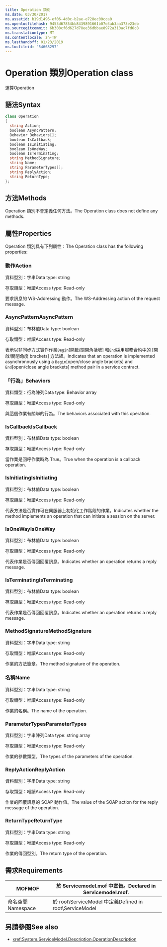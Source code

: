 ```yaml
---
title: Operation 類別
ms.date: 03/30/2017
ms.assetid: b19d1496-ef06-4d0c-b2ae-e728ec00cca0
ms.openlocfilehash: 9453d67854bb8439891661b07e3ab3aa373e23eb
ms.sourcegitcommit: 6b308cf6d627d78ee36dbbae8972a310ac7fd6c8
ms.translationtype: MT
ms.contentlocale: zh-TW
ms.lasthandoff: 01/23/2019
ms.locfileid: "54668297"
---
```

# <a name="operation-class"></a><span data-ttu-id="ad577-102">Operation 類別</span><span class="sxs-lookup"><span data-stu-id="ad577-102">Operation class</span></span>
<span data-ttu-id="ad577-103">運算</span><span class="sxs-lookup"><span data-stu-id="ad577-103">Operation</span></span>  
  
## <a name="syntax"></a><span data-ttu-id="ad577-104">語法</span><span class="sxs-lookup"><span data-stu-id="ad577-104">Syntax</span></span>  
  
```csharp
class Operation  
{  
  string Action;  
  boolean AsyncPattern;  
  Behavior Behaviors[];  
  boolean IsCallback;  
  boolean IsInitiating;  
  boolean IsOneWay;  
  boolean IsTerminating;  
  string MethodSignature;  
  string Name;  
  string ParameterTypes[];  
  string ReplyAction;  
  string ReturnType;  
};  
```  
  
## <a name="methods"></a><span data-ttu-id="ad577-105">方法</span><span class="sxs-lookup"><span data-stu-id="ad577-105">Methods</span></span>  
 <span data-ttu-id="ad577-106">Operation 類別不會定義任何方法。</span><span class="sxs-lookup"><span data-stu-id="ad577-106">The Operation class does not define any methods.</span></span>  
  
## <a name="properties"></a><span data-ttu-id="ad577-107">屬性</span><span class="sxs-lookup"><span data-stu-id="ad577-107">Properties</span></span>  
 <span data-ttu-id="ad577-108">Operation 類別具有下列屬性：</span><span class="sxs-lookup"><span data-stu-id="ad577-108">The Operation class has the following properties:</span></span>  
  
### <a name="action"></a><span data-ttu-id="ad577-109">動作</span><span class="sxs-lookup"><span data-stu-id="ad577-109">Action</span></span>  
 <span data-ttu-id="ad577-110">資料型別：字串</span><span class="sxs-lookup"><span data-stu-id="ad577-110">Data type: string</span></span>  
  
 <span data-ttu-id="ad577-111">存取類型：唯讀</span><span class="sxs-lookup"><span data-stu-id="ad577-111">Access type: Read-only</span></span>  
  
 <span data-ttu-id="ad577-112">要求訊息的 WS-Addressing 動作。</span><span class="sxs-lookup"><span data-stu-id="ad577-112">The WS-Addressing action of the request message.</span></span>  
  
### <a name="asyncpattern"></a><span data-ttu-id="ad577-113">AsyncPattern</span><span class="sxs-lookup"><span data-stu-id="ad577-113">AsyncPattern</span></span>  
 <span data-ttu-id="ad577-114">資料型別：布林值</span><span class="sxs-lookup"><span data-stu-id="ad577-114">Data type: boolean</span></span>  
  
 <span data-ttu-id="ad577-115">存取類型：唯讀</span><span class="sxs-lookup"><span data-stu-id="ad577-115">Access type: Read-only</span></span>  
  
 <span data-ttu-id="ad577-116">表示以非同步方式實作作業`Begin`[開啟/關閉角括號] 和`End`採用服務合約中的 [開啟/關閉角度 brackets] 方法組。</span><span class="sxs-lookup"><span data-stu-id="ad577-116">Indicates that an operation is implemented asynchronously using a `Begin`[open/close angle brackets] and `End`[open/close angle brackets] method pair in a service contract.</span></span>  
  
### <a name="behaviors"></a><span data-ttu-id="ad577-117">「行為」</span><span class="sxs-lookup"><span data-stu-id="ad577-117">Behaviors</span></span>  
 <span data-ttu-id="ad577-118">資料類型：行為陣列</span><span class="sxs-lookup"><span data-stu-id="ad577-118">Data type: Behavior array</span></span>  
  
 <span data-ttu-id="ad577-119">存取類型：唯讀</span><span class="sxs-lookup"><span data-stu-id="ad577-119">Access type: Read-only</span></span>  
  
 <span data-ttu-id="ad577-120">與這個作業有關聯的行為。</span><span class="sxs-lookup"><span data-stu-id="ad577-120">The behaviors associated with this operation.</span></span>  
  
### <a name="iscallback"></a><span data-ttu-id="ad577-121">IsCallback</span><span class="sxs-lookup"><span data-stu-id="ad577-121">IsCallback</span></span>  
 <span data-ttu-id="ad577-122">資料型別：布林值</span><span class="sxs-lookup"><span data-stu-id="ad577-122">Data type: boolean</span></span>  
  
 <span data-ttu-id="ad577-123">存取類型：唯讀</span><span class="sxs-lookup"><span data-stu-id="ad577-123">Access type: Read-only</span></span>  
  
 <span data-ttu-id="ad577-124">當作業是回呼作業時為 True。</span><span class="sxs-lookup"><span data-stu-id="ad577-124">True when the operation is a callback operation.</span></span>  
  
### <a name="isinitiating"></a><span data-ttu-id="ad577-125">IsInitiating</span><span class="sxs-lookup"><span data-stu-id="ad577-125">IsInitiating</span></span>  
 <span data-ttu-id="ad577-126">資料型別：布林值</span><span class="sxs-lookup"><span data-stu-id="ad577-126">Data type: boolean</span></span>  
  
 <span data-ttu-id="ad577-127">存取類型：唯讀</span><span class="sxs-lookup"><span data-stu-id="ad577-127">Access type: Read-only</span></span>  
  
 <span data-ttu-id="ad577-128">代表方法是否實作可在伺服器上初始化工作階段的作業。</span><span class="sxs-lookup"><span data-stu-id="ad577-128">Indicates whether the method implements an operation that can initiate a session on the server.</span></span>  
  
### <a name="isoneway"></a><span data-ttu-id="ad577-129">IsOneWay</span><span class="sxs-lookup"><span data-stu-id="ad577-129">IsOneWay</span></span>  
 <span data-ttu-id="ad577-130">資料型別：布林值</span><span class="sxs-lookup"><span data-stu-id="ad577-130">Data type: boolean</span></span>  
  
 <span data-ttu-id="ad577-131">存取類型：唯讀</span><span class="sxs-lookup"><span data-stu-id="ad577-131">Access type: Read-only</span></span>  
  
 <span data-ttu-id="ad577-132">代表作業是否傳回回覆訊息。</span><span class="sxs-lookup"><span data-stu-id="ad577-132">Indicates whether an operation returns a reply message.</span></span>  
  
### <a name="isterminating"></a><span data-ttu-id="ad577-133">IsTerminating</span><span class="sxs-lookup"><span data-stu-id="ad577-133">IsTerminating</span></span>  
 <span data-ttu-id="ad577-134">資料型別：布林值</span><span class="sxs-lookup"><span data-stu-id="ad577-134">Data type: boolean</span></span>  
  
 <span data-ttu-id="ad577-135">存取類型：唯讀</span><span class="sxs-lookup"><span data-stu-id="ad577-135">Access type: Read-only</span></span>  
  
 <span data-ttu-id="ad577-136">代表作業是否傳回回覆訊息。</span><span class="sxs-lookup"><span data-stu-id="ad577-136">Indicates whether an operation returns a reply message.</span></span>  
  
### <a name="methodsignature"></a><span data-ttu-id="ad577-137">MethodSignature</span><span class="sxs-lookup"><span data-stu-id="ad577-137">MethodSignature</span></span>  
 <span data-ttu-id="ad577-138">資料型別：字串</span><span class="sxs-lookup"><span data-stu-id="ad577-138">Data type: string</span></span>  
  
 <span data-ttu-id="ad577-139">存取類型：唯讀</span><span class="sxs-lookup"><span data-stu-id="ad577-139">Access type: Read-only</span></span>  
  
 <span data-ttu-id="ad577-140">作業的方法簽章。</span><span class="sxs-lookup"><span data-stu-id="ad577-140">The method signature of the operation.</span></span>  
  
### <a name="name"></a><span data-ttu-id="ad577-141">名稱</span><span class="sxs-lookup"><span data-stu-id="ad577-141">Name</span></span>  
 <span data-ttu-id="ad577-142">資料型別：字串</span><span class="sxs-lookup"><span data-stu-id="ad577-142">Data type: string</span></span>  
  
 <span data-ttu-id="ad577-143">存取類型：唯讀</span><span class="sxs-lookup"><span data-stu-id="ad577-143">Access type: Read-only</span></span>  
  
 <span data-ttu-id="ad577-144">作業的名稱。</span><span class="sxs-lookup"><span data-stu-id="ad577-144">The name of the operation.</span></span>  
  
### <a name="parametertypes"></a><span data-ttu-id="ad577-145">ParameterTypes</span><span class="sxs-lookup"><span data-stu-id="ad577-145">ParameterTypes</span></span>  
 <span data-ttu-id="ad577-146">資料型別：字串陣列</span><span class="sxs-lookup"><span data-stu-id="ad577-146">Data type: string array</span></span>  
  
 <span data-ttu-id="ad577-147">存取類型：唯讀</span><span class="sxs-lookup"><span data-stu-id="ad577-147">Access type: Read-only</span></span>  
  
 <span data-ttu-id="ad577-148">作業的參數類型。</span><span class="sxs-lookup"><span data-stu-id="ad577-148">The types of the parameters of the operation.</span></span>  
  
### <a name="replyaction"></a><span data-ttu-id="ad577-149">ReplyAction</span><span class="sxs-lookup"><span data-stu-id="ad577-149">ReplyAction</span></span>  
 <span data-ttu-id="ad577-150">資料型別：字串</span><span class="sxs-lookup"><span data-stu-id="ad577-150">Data type: string</span></span>  
  
 <span data-ttu-id="ad577-151">存取類型：唯讀</span><span class="sxs-lookup"><span data-stu-id="ad577-151">Access type: Read-only</span></span>  
  
 <span data-ttu-id="ad577-152">作業的回覆訊息的 SOAP 動作值。</span><span class="sxs-lookup"><span data-stu-id="ad577-152">The value of the SOAP action for the reply message of the operation.</span></span>  
  
### <a name="returntype"></a><span data-ttu-id="ad577-153">ReturnType</span><span class="sxs-lookup"><span data-stu-id="ad577-153">ReturnType</span></span>  
 <span data-ttu-id="ad577-154">資料型別：字串</span><span class="sxs-lookup"><span data-stu-id="ad577-154">Data type: string</span></span>  
  
 <span data-ttu-id="ad577-155">存取類型：唯讀</span><span class="sxs-lookup"><span data-stu-id="ad577-155">Access type: Read-only</span></span>  
  
 <span data-ttu-id="ad577-156">作業的傳回型別。</span><span class="sxs-lookup"><span data-stu-id="ad577-156">The return type of the operation.</span></span>  
  
## <a name="requirements"></a><span data-ttu-id="ad577-157">需求</span><span class="sxs-lookup"><span data-stu-id="ad577-157">Requirements</span></span>  
  
|<span data-ttu-id="ad577-158">MOF</span><span class="sxs-lookup"><span data-stu-id="ad577-158">MOF</span></span>|<span data-ttu-id="ad577-159">於 Servicemodel.mof 中宣告。</span><span class="sxs-lookup"><span data-stu-id="ad577-159">Declared in Servicemodel.mof.</span></span>|  
|---------|-----------------------------------|  
|<span data-ttu-id="ad577-160">命名空間</span><span class="sxs-lookup"><span data-stu-id="ad577-160">Namespace</span></span>|<span data-ttu-id="ad577-161">於 root\ServiceModel 中定義</span><span class="sxs-lookup"><span data-stu-id="ad577-161">Defined in root\ServiceModel</span></span>|  
  
## <a name="see-also"></a><span data-ttu-id="ad577-162">另請參閱</span><span class="sxs-lookup"><span data-stu-id="ad577-162">See also</span></span>
- <xref:System.ServiceModel.Description.OperationDescription>
